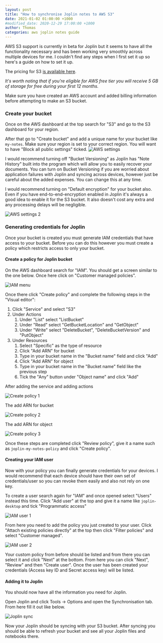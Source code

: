 ```yaml
---
layout: post
title: "How to synchronise Joplin notes to AWS S3"
date: 2021-01-02 01:00:00 +1000
#modified_date: 2020-12-29 17:00:00 +1000
author: Thomas
categories: aws joplin notes guide
---
```

AWS S3 support is currently in beta for Joplin but it seems to have all the functionality necessary and has been working very smoothly across multiple devices for me. I couldn't find any steps when I first set it up so here's a guide on how to set it up.

The pricing for S3 [is available here](https://aws.amazon.com/s3/pricing/).

*It's worth noting that if you're eligible for AWS free tier you will receive 5 GB of storage for free during your first 12 months.*

Make sure you have created an AWS account and added billing information before attempting to make an S3 bucket.

### Create your bucket

Once on the AWS dashboard at the top search for "S3" and go to the S3 dashboard for your region.

After that go to "Create bucket" and add a unique name for your bucket like `my-notes`. Make sure your region is set to your correct region. You will want to have "Block all public settings" ticked.
![AWS settings](/assets/img/syncing-joplin-notes-to-aws-s3/s3-config-1.png)

I would recommend turning off "Bucket Versioning" as Joplin has "Note History" built into the program which will allow you to easily recover your documents. You can turn on Bucket Versioning if you are worried about application failures with Joplin and syncing across devices, however just be careful about the added expenses. You can change this at any time.

I would recommend turning on "Default encryption" for your bucket also. Even if you have end-to-end-encryption enabled in Joplin it's always a good idea to enable it for the S3 bucket. It also doesn't cost any extra and any processing delays will be negligible.

![AWS settings 2](/assets/img/syncing-joplin-notes-to-aws-s3/s3-config-2.png)

### Generating credentials for Joplin

Once your bucket is created you must generate IAM credentials that have access to your bucket. Before you can do this however you must create a policy which restricts access to only your bucket.

#### Create a policy for Joplin bucket

On the AWS dashboard search for "IAM". You should get a screen similar to the one below. Once here click on "Customer managed policies".

![IAM menu](/assets/img/syncing-joplin-notes-to-aws-s3/iam-menu.png)

Once there click "Create policy" and complete the following steps in the "Visual editor":

1. Click "Service" and select "S3"
2. Under Actions
	1. Under "List" select "ListBucket"
	2. Under "Read" select "GetBucketLocation" and "GetObject"
	3. Under "Write" select "DeleteBucket", "DeleteBucketVersion" and "PutObject"
3. Under Resources
	1. Select "Specific" as the type of resource
	2. Click "Add ARN" for bucket
	3. Type in your bucket name in the "Bucket name" field and click "Add"
	4. Click "Add ARN" for object
	5. Type in your bucket name in the "Bucket name" field like the previous step
	6. Tick the "Any" button under "Object name" and click "Add"

After adding the service and adding actions

![Create policy 1](/assets/img/syncing-joplin-notes-to-aws-s3/policy-menu-1.png)

The add ARN for bucket

![Create policy 2](/assets/img/syncing-joplin-notes-to-aws-s3/policy-menu-2.png)

The add ARN for object

![Create policy 3](/assets/img/syncing-joplin-notes-to-aws-s3/policy-menu-3.png)

Once these steps are completed click "Review policy", give it a name such as `joplin-my-notes-policy` and click "Create policy".

#### Creating your IAM user

Now with your policy you can finally generate credentials for your devices. I would recommend that each device should have their own set of credentials/user so you can revoke them easily and also not rely on one key.

To create a user search again for "IAM" and once opened select "Users" instead this time. Click "Add user" at the top and give it a name like `joplin-desktop` and tick "Programmatic access"

![IAM user 1](/assets/img/syncing-joplin-notes-to-aws-s3/iam-user-1.png)

From here you need to add the policy you just created to your user. Click "Attach existing policies directly" at the top then click "Filter policies" and select "Customer managed".

![IAM user 2](/assets/img/syncing-joplin-notes-to-aws-s3/iam-user-2.png)

Your custom policy from before should be listed and from there you can select it and click "Next" at the bottom. From here you can click "Next", "Review" and then "Create user". Once the user has been created your credentials (Access key ID and Secret access key) will be listed.

#### Adding it to Joplin

You should now have all the information you need for Joplin.

Open Joplin and click Tools -> Options and open the Synchronisation tab. From here fill it out like below.

![Joplin sync](/assets/img/syncing-joplin-notes-to-aws-s3/joplin-sync.png)

Now your Joplin should be syncing with your S3 bucket. After syncing you should be able to refresh your bucket and see all your Joplin files and notebooks there.
